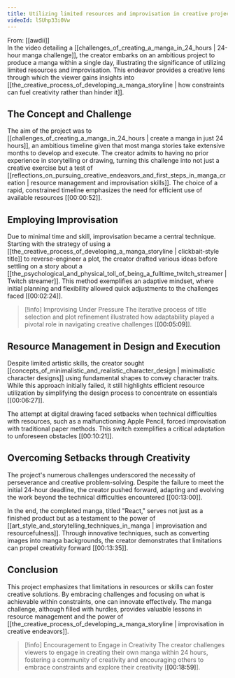 ```yaml
---
title: Utilizing limited resources and improvisation in creative projects
videoId: lSUhp33i0Vw
---
```


From: [[awdii]] <br/> 
In the video detailing a [[challenges_of_creating_a_manga_in_24_hours | 24-hour manga challenge]], the creator embarks on an ambitious project to produce a manga within a single day, illustrating the significance of utilizing limited resources and improvisation. This endeavor provides a creative lens through which the viewer gains insights into [[the_creative_process_of_developing_a_manga_storyline | how constraints can fuel creativity rather than hinder it]].

## The Concept and Challenge

The aim of the project was to [[challenges_of_creating_a_manga_in_24_hours | create a manga in just 24 hours]], an ambitious timeline given that most manga stories take extensive months to develop and execute. The creator admits to having no prior experience in storytelling or drawing, turning this challenge into not just a creative exercise but a test of [[reflections_on_pursuing_creative_endeavors_and_first_steps_in_manga_creation | resource management and improvisation skills]]. The choice of a rapid, constrained timeline emphasizes the need for efficient use of available resources [<a class="yt-timestamp" data-t="00:00:52">[00:00:52]</a>].

## Employing Improvisation

Due to minimal time and skill, improvisation became a central technique. Starting with the strategy of using a [[the_creative_process_of_developing_a_manga_storyline | clickbait-style title]] to reverse-engineer a plot, the creator drafted various ideas before settling on a story about a [[the_psychological_and_physical_toll_of_being_a_fulltime_twitch_streamer | Twitch streamer]]. This method exemplifies an adaptive mindset, where initial planning and flexibility allowed quick adjustments to the challenges faced [<a class="yt-timestamp" data-t="00:02:24">[00:02:24]</a>].

> [!info] Improvising Under Pressure
> The iterative process of title selection and plot refinement illustrated how adaptability played a pivotal role in navigating creative challenges [<a class="yt-timestamp" data-t="00:05:09">[00:05:09]</a>].

## Resource Management in Design and Execution

Despite limited artistic skills, the creator sought [[concepts_of_minimalistic_and_realistic_character_design | minimalistic character designs]] using fundamental shapes to convey character traits. While this approach initially failed, it still highlights efficient resource utilization by simplifying the design process to concentrate on essentials [<a class="yt-timestamp" data-t="00:06:27">[00:06:27]</a>].

The attempt at digital drawing faced setbacks when technical difficulties with resources, such as a malfunctioning Apple Pencil, forced improvisation with traditional paper methods. This switch exemplifies a critical adaptation to unforeseen obstacles [<a class="yt-timestamp" data-t="00:10:21">[00:10:21]</a>].

## Overcoming Setbacks through Creativity

The project's numerous challenges underscored the necessity of perseverance and creative problem-solving. Despite the failure to meet the initial 24-hour deadline, the creator pushed forward, adapting and evolving the work beyond the technical difficulties encountered [<a class="yt-timestamp" data-t="00:13:00">[00:13:00]</a>].

In the end, the completed manga, titled "React," serves not just as a finished product but as a testament to the power of [[art_style_and_storytelling_techniques_in_manga | improvisation and resourcefulness]]. Through innovative techniques, such as converting images into manga backgrounds, the creator demonstrates that limitations can propel creativity forward [<a class="yt-timestamp" data-t="00:13:35">[00:13:35]</a>].

## Conclusion

This project emphasizes that limitations in resources or skills can foster creative solutions. By embracing challenges and focusing on what is achievable within constraints, one can innovate effectively. The manga challenge, although filled with hurdles, provides valuable lessons in resource management and the power of [[the_creative_process_of_developing_a_manga_storyline | improvisation in creative endeavors]].

> [!info] Encouragement to Engage in Creativity
> The creator challenges viewers to engage in creating their own manga within 24 hours, fostering a community of creativity and encouraging others to embrace constraints and explore their creativity [<a class="yt-timestamp" data-t="00:18:59">[00:18:59]</a>].